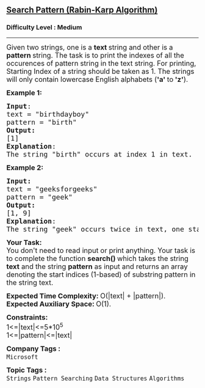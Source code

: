 <h2><a href="https://www.geeksforgeeks.org/problems/search-pattern-rabin-karp-algorithm--141631/1?page=1&category=Pattern%20Searching&sortBy=submissions">Search Pattern (Rabin-Karp Algorithm)</a></h2><h3>Difficulty Level : Medium</h3><hr><div class="problems_problem_content__Xm_eO"><p><span style="font-size: 18px;">Given two strings, one is a <strong>text </strong>string and other is a <strong>pattern </strong>string. The task is to print the indexes of all the occurences of pattern string in the text string. For printing, Starting Index of a string should be taken as 1. The strings will only contain lowercase English alphabets (<strong>'a' </strong>to<strong> 'z'</strong>).</span></p>
<p><span style="font-size: 18px;"><strong>Example 1:</strong></span></p>
<pre><span style="font-size: 18px;"><strong>Input</strong>: 
text = "birthdayboy"<br>pattern = "birth"<br><strong>Output:</strong> <br>[1]
<strong>Explanation</strong>: <br>The string "birth" occurs at index 1 in text.</span></pre>
<p><span style="font-size: 18px;"><strong>Example 2:</strong></span></p>
<pre><span style="font-size: 18px;"><strong>Input:</strong>
text = "geeksforgeeks"<br>pattern = "geek"
<strong>Output:</strong> <br>[1, 9]
<strong>Explanation</strong>: <br>The string "geek" occurs twice in text, one starts are index 1 and the other at index 9.</span></pre>
<p><span style="font-size: 18px;"><strong>Your Task:</strong><br>You don't need to read input or print anything. Your task is to complete the function&nbsp;<strong>search()&nbsp;</strong>which takes the string <strong>text</strong> and the string <strong>pattern</strong> as input and returns an array denoting the start indices (1-based) of substring pattern in the string text.&nbsp;</span></p>
<p><span style="font-size: 18px;"><strong>Expected Time Complexity: </strong>O(|text| + |pattern|).<br><strong>Expected Auxiliary Space:&nbsp;</strong>O(1).</span></p>
<p><span style="font-size: 18px;"><strong>Constraints:</strong><br>1&lt;=|text|&lt;=5*10<sup>5</sup><br>1&lt;=|pattern|&lt;=|text|</span></p></div><p><span style=font-size:18px><strong>Company Tags : </strong><br><code>Microsoft</code>&nbsp;<br><p><span style=font-size:18px><strong>Topic Tags : </strong><br><code>Strings</code>&nbsp;<code>Pattern Searching</code>&nbsp;<code>Data Structures</code>&nbsp;<code>Algorithms</code>&nbsp;